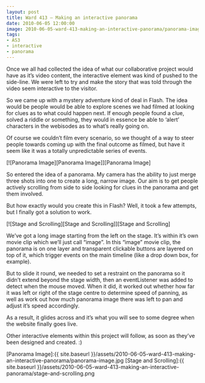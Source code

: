 ```yaml
---
layout: post
title: Ward 413 – Making an interactive panorama
date: 2010-06-05 12:00:00
image: 2010-06-05-ward-413-making-an-interactive-panorama/panorama-image.jpg
tags:
- AS3
- interactive
- panorama
---
```

Once we all had collected the idea of what our collaborative project would have as it’s video content, the interactive element was kind of pushed to the side-line. We were left to try and make the story that was told through the video seem interactive to the visitor.

So we came up with a mystery adventure kind of deal in Flash. The idea would be people would be able to explore scenes we had filmed at looking for clues as to what could happen next. If enough people found a clue, solved a riddle or something, they would in essence be able to ‘alert’ characters in the webisodes as to what’s really going on.

Of course we couldn’t film every scenario, so we thought of a way to steer people towards coming up with the final outcome as filmed, but have it seem like it was a totally unpredictable series of events. 

[![Panorama Image][Panorama Image]][Panorama Image]

So entered the idea of a panorama. My camera has the ability to just merge three shots into one to create a long, narrow image. Our aim is to get people actively scrolling from side to side looking for clues in the panorama and get them involved.

But how exactly would you create this in Flash? Well, it took a few attempts, but I finally got a solution to work.

[![Stage and Scrolling][Stage and Scrolling]][Stage and Scrolling]

We’ve got a long image starting from the left on the stage. It’s within it’s own movie clip which we’ll just call “image”. In this “image” movie clip, the panorama is on one layer and transparent clickable buttons are layered on top of it, which trigger events on the main timeline (like a drop down box, for example).

But to slide it round, we needed to set a restraint on the panorama so it didn’t extend beyond the stage width, then an eventListener was added to detect when the mouse moved. When it did, it worked out whether how far it was left or right of the stage centre to determine speed of panning, as well as work out how much panorama image there was left to pan and adjust it’s speed accordingly.

As a result, it glides across and it’s what you will see to some degree when the website finally goes live. 

Other interactive elements within this project will follow, as soon as they’ve been designed and created. :)

[Panorama Image]:{{ site.baseurl }}/assets/2010-06-05-ward-413-making-an-interactive-panorama/panorama-image.jpg
[Stage and Scrolling]:{{ site.baseurl }}/assets/2010-06-05-ward-413-making-an-interactive-panorama/stage-and-scrolling.png